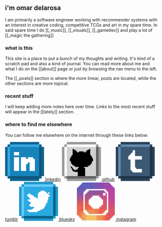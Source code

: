 ## i'm **omar delarosa**

I am primarily a software engineer working with recommender systems with an interest in creative coding, competitive TCGs and art in my spare time.  In said spare time I do [[_music]], [[_visuals]], [[_gamedev]] and play a lot of [[_magic the gathering]]
### what is this

This site is a place to put a bunch of my thoughts and writing.  It's kind of a scratch pad and also a kind of journal.  You can read more about me and what I do on the [[about]] page or just by browsing the nav menu to the left.  

The [[_posts]] section is where the more linear, posts are located, while the other sections are more topical.
### recent stuff

I will keep adding more notes here over time.  Links to the most recent stuff will appear in the [[lately]] section.

### where to find me elsewhere

You can follow me elsewhere on the internet through these links below:


<div class="socials">
        <a class="socials-box" href="https://www.linkedin.com/in/omardelarosa" alt="LinkedIn" target="_blank" rel="noopener noreferrer"><img class="sprite s-linkedin" src="assets/linkedin.png">
        <span class="social-title">linkedin</span></a>
        <a class="socials-box" href="https://github.com/omardelarosa" alt="Github" target="_blank" rel="noopener noreferrer"><img class="sprite s-github" src="assets/github.png" alt="Follow me on Github">
        <span class="social-title">github</span></a>
        <a class="socials-box" href="https://omardelarosa.tumblr.com" alt="Tumblr" target="_blank" rel="noopener noreferrer"><img class="sprite s-tumblr" src="assets/tumblr.png" alt="Follow me on Tumblr">
        <span class="social-title">tumblr</span></a>
        <a class="socials-box" href="https://bsky.app/profile/omardelarosa.bsky.social" alt="Twitter" target="_blank" rel="noopener noreferrer"><img class="sprite s-twitter" src="assets/twitter.png" alt="Follow me on BlueSky">
        <span class="social-title">bluesky</span></a>
        <a class="socials-box" href="https://www.instagram.com/odel.wav/" alt="Twitter" target="_blank" rel="noopener noreferrer"><img class="sprite s-twitter" src="assets/insta.png" alt="Follow me on Instagram">
        <span class="social-title">instagram</span></a>
</div>